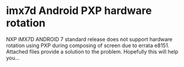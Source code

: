 # imx7d Android PXP hardware rotation
NXP iMX7D ANDROID 7 standard release does not support hardware rotation using PXP during composing of screen due to errata e8151.
Attached files provide a solution to the problem.
Hopefully this will help you...
